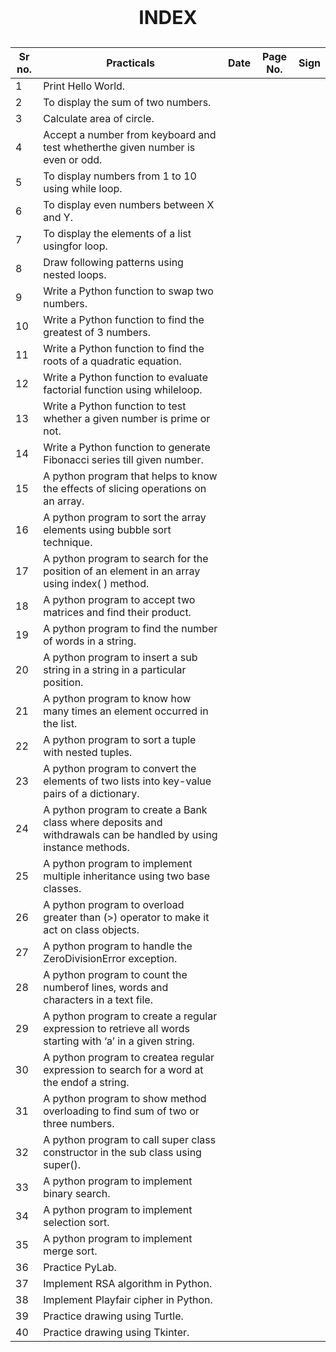 ## <p align="center" style="font-size:30px"><b>INDEX</b></p>


Sr no. | Practicals | Date | Page No. | Sign 
-------|------------|------|----------|-----
1| Print Hello World.| | | 
2| To display the sum of two numbers.| | | 
3| Calculate area of circle.| | | 
4| Accept a number from keyboard and test whetherthe given number is even or odd.| | | 
5| To display numbers from 1 to 10 using while loop.| | | 
6| To display even numbers between X and Y.| | | 
7| To display the elements of a list usingfor loop.| | | 
8| Draw following patterns using nested loops.| | | 
9| Write a Python function to swap two numbers.| | | 
10| Write a Python function to find the greatest of 3 numbers.| | | 
11| Write a Python function to find the roots of a quadratic equation.| | | 
12| Write a Python function to evaluate factorial function using whileloop.| | | 
13| Write a Python function to test whether a given number is prime or not.| | | 
14| Write a Python function to generate Fibonacci series till given number.| | | 
15| A python program that helps to know the effects of slicing operations on an array.| | | 
16| A python program to sort the array elements using bubble sort technique.| | | 
17| A python program to search for the position of an element in an array using index( ) method.| | | 
18| A python program to accept two matrices and find their product.| | | 
19| A python program to find the number of words in a string.| | | 
20| A python program to insert a sub string in a string in a particular position.| | | 
21| A python program to know how many times an element occurred in the list.| | | 
22| A python program to sort a tuple with nested tuples.| | | 
23| A python program to convert the elements of two lists into key-value pairs of a dictionary.| | | 
24| A python program to create a Bank class where deposits and withdrawals can be handled by using instance methods.| | | 
25| A python program to implement multiple inheritance using two base classes.| | | 
26| A python program to overload greater than (>) operator to make it act on class objects.| | | 
27| A python program to handle the ZeroDivisionError exception.| | | 
28| A python program to count the numberof lines, words and characters in a text file.| | | 
29| A python program to create a regular expression to retrieve all words starting with ‘a’ in a given string.| | | 
30| A python program to createa regular expression to search for a word at the endof a string.| | | 
31| A python program to show method overloading to find sum of two or three numbers.| | | 
32| A python program to call super class constructor in the sub class using super().| | |
33| A python program to implement binary search.| | | 
34| A python program to implement selection sort.| | | 
35| A python program to implement merge sort.| | | 
36| Practice PyLab.| | | 
37| Implement RSA algorithm in Python.| | | 
38| Implement Playfair cipher in Python.| | | 
39| Practice drawing using Turtle.| | |
40| Practice drawing using Tkinter.| | | 
